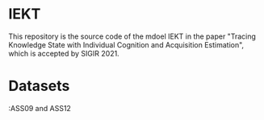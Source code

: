 # IEKT
This repository is the source code of the mdoel IEKT in the paper "Tracing Knowledge State with Individual Cognition and Acquisition Estimation", which is accepted by SIGIR 2021.
# Datasets
:ASS09 and ASS12
